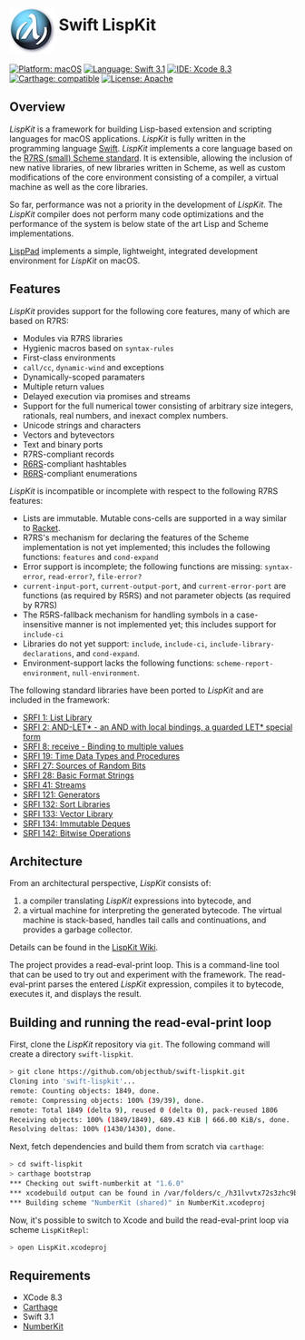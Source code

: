 <img src="Assets/lispkit_logo_small.png" alt="LispKit" width="80" height="80" align="middle" />&nbsp;Swift LispKit
========================

[![Platform: macOS](https://img.shields.io/badge/Platform-macOS-blue.svg?style=flat)](https://developer.apple.com/osx/)
[![Language: Swift 3.1](https://img.shields.io/badge/Language-Swift%203.1-green.svg?style=flat)](https://developer.apple.com/swift/)
[![IDE: Xcode 8.3](https://img.shields.io/badge/IDE-Xcode%208.3-orange.svg?style=flat)](https://developer.apple.com/xcode/)
[![Carthage: compatible](https://img.shields.io/badge/Carthage-compatible-4BC51D.svg?style=flat)](https://github.com/Carthage/Carthage)
[![License: Apache](http://img.shields.io/badge/License-Apache-lightgrey.svg?style=flat)](https://raw.githubusercontent.com/objecthub/swift-lispkit/master/LICENSE)


## Overview

_LispKit_ is a framework for building Lisp-based extension and scripting languages
for macOS applications. _LispKit_ is fully written in the programming language
[Swift](http://www.swift.org). _LispKit_ implements a core language based on the
[R7RS (small) Scheme standard](http://www.r7rs.org). It is extensible,
allowing the inclusion of new native libraries, of new libraries written in Scheme, as
well as custom modifications of the core environment consisting of a compiler, a
virtual machine as well as the core libraries.

So far, performance was not a priority in the development of _LispKit_. The _LispKit_
compiler does not perform many code optimizations and the performance of the system is
below state of the art Lisp and Scheme implementations.

[LispPad](http://lisppad.objecthub.net) implements a simple, lightweight, integrated
development environment for _LispKit_ on macOS.


## Features

_LispKit_ provides support for the following core features, many of which are based on R7RS:

  - Modules via R7RS libraries
  - Hygienic macros based on `syntax-rules`
  - First-class environments
  - `call/cc`, `dynamic-wind` and exceptions
  - Dynamically-scoped paramaters
  - Multiple return values
  - Delayed execution via promises and streams
  - Support for the full numerical tower consisting of arbitrary size integers, rationals,
    real numbers, and inexact complex numbers.
  - Unicode strings and characters
  - Vectors and bytevectors
  - Text and binary ports
  - R7RS-compliant records
  - [R6RS](http://www.r6rs.org)-compliant hashtables
  - [R6RS](http://www.r6rs.org)-compliant enumerations

_LispKit_ is incompatible or incomplete with respect to the following R7RS features:

  - Lists are immutable. Mutable cons-cells are supported in a way similar to
    [Racket](https://racket-lang.org).
  - R7RS's mechanism for declaring the features of the Scheme implementation is not yet
    implemented; this includes the following functions: `features` and `cond-expand`
  - Error support is incomplete; the following functions are missing: `syntax-error`,
    `read-error?`, `file-error?`
  - `current-input-port`, `current-output-port`, and `current-error-port` are functions
    (as required by R5RS) and not parameter objects (as required by R7RS)
  - The R5RS-fallback mechanism for handling symbols in a case-insensitive manner is not
    implemented yet; this includes support for `include-ci`
  - Libraries do not yet support: `include`, `include-ci`, `include-library-declarations`, and
    `cond-expand`.
  - Environment-support lacks the following functions: `scheme-report-environment`,
    `null-environment`.

The following standard libraries have been ported to _LispKit_ and are included in the
framework:

  - [SRFI 1: List Library](https://srfi.schemers.org/srfi-1/srfi-1.html)
  - [SRFI 2: AND-LET* - an AND with local bindings, a guarded LET* special
             form](https://srfi.schemers.org/srfi-2/srfi-2.html)
  - [SRFI 8: receive - Binding to multiple values](https://srfi.schemers.org/srfi-8/srfi-8.html)
  - [SRFI 19: Time Data Types and Procedures](https://srfi.schemers.org/srfi-19/srfi-19.html)
  - [SRFI 27: Sources of Random Bits](https://srfi.schemers.org/srfi-27/srfi-27.html)
  - [SRFI 28: Basic Format Strings](https://srfi.schemers.org/srfi-28/srfi-28.html)
  - [SRFI 41: Streams](https://srfi.schemers.org/srfi-41/srfi-41.html)
  - [SRFI 121: Generators](https://srfi.schemers.org/srfi-121/srfi-121.html)
  - [SRFI 132: Sort Libraries](https://srfi.schemers.org/srfi-132/srfi-132.html)
  - [SRFI 133: Vector Library](https://srfi.schemers.org/srfi-133/srfi-133.html)
  - [SRFI 134: Immutable Deques](https://srfi.schemers.org/srfi-134/srfi-134.html)
  - [SRFI 142: Bitwise Operations](https://srfi.schemers.org/srfi-142/srfi-142.html)


## Architecture

From an architectural perspective, _LispKit_ consists of:

1. a compiler translating _LispKit_ expressions into bytecode, and
2. a virtual machine for interpreting the generated bytecode. The virtual machine is
stack-based, handles tail calls and continuations, and provides a garbage collector.

Details can be found in the [LispKit Wiki](https://github.com/objecthub/swift-lispkit/wiki).

The project provides a read-eval-print loop. This is a command-line tool that can be used
to try out and experiment with the framework. The read-eval-print parses
the entered _LispKit_ expression, compiles it to bytecode, executes it, and
displays the result.


## Building and running the read-eval-print loop

First, clone the _LispKit_ repository via `git`. The following command will create a
directory `swift-lispkit`.

```sh
> git clone https://github.com/objecthub/swift-lispkit.git
Cloning into 'swift-lispkit'...
remote: Counting objects: 1849, done.
remote: Compressing objects: 100% (39/39), done.
remote: Total 1849 (delta 9), reused 0 (delta 0), pack-reused 1806
Receiving objects: 100% (1849/1849), 689.43 KiB | 666.00 KiB/s, done.
Resolving deltas: 100% (1430/1430), done.
```

Next, fetch dependencies and build them from scratch via `carthage`:
```sh
> cd swift-lispkit
> carthage bootstrap
*** Checking out swift-numberkit at "1.6.0"
*** xcodebuild output can be found in /var/folders/c_/h31lvvtx72s3zhc9bvxd0p480000gn/T/carthage-xcodebuild.46W8Z7.log
*** Building scheme "NumberKit (shared)" in NumberKit.xcodeproj
```

Now, it's possible to switch to Xcode and build the read-eval-print loop via
scheme `LispKitRepl`:
```sh
> open LispKit.xcodeproj
```

## Requirements

- XCode 8.3
- [Carthage](https://github.com/Carthage/Carthage)
- Swift 3.1
- [NumberKit](http://github.com/objecthub/swift-numberkit)

